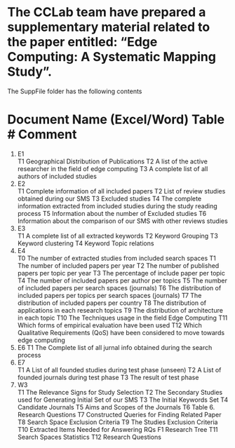 # The CCLab team have prepared a supplementary material related to the paper entitled: “Edge Computing: A Systematic Mapping Study”.  
The SuppFile folder has the following contents
#	Document Name (Excel/Word)	Table #	Comment
1)	E1	
      T1	Geographical Distribution of Publications
      T2	A list of the active researcher in the field of edge computing 
      T3	A complete list of all authors of included studies
2)	E2	
      T1	Complete information of all included papers
      T2	List of review studies obtained during our SMS
      T3	Excluded studies
      T4	The complete information extracted from included studies during the study reading process
      T5	Information about the number of Excluded studies
      T6	Information about the comparison of our SMS with other reviews studies
3)	E3	
      T1	A complete list of all extracted keywords
      T2	Keyword Grouping
      T3	Keyword clustering
      T4	Keyword Topic relations
4)	E4	
      T0	The number of extracted studies from included search spaces
      T1	The number of included papers per year 
      T2	The number of published papers per topic per year 
      T3	The percentage of include paper per topic 
      T4	The number of included papers per author per topics 
      T5	The number of included papers per search spaces (journals) 
      T6	The distribution of included papers per topics per search spaces (journals) 
      T7	The distribution of included papers per country 
      T8	The distribution of applications in each research topics
      T9	The distribution of architecture in each topic
      T10	The Techniques usage in the field Edge Computing
      T11	Which forms of empirical evaluation have been used
      T12	Which Qualitative Requirements (QoS) have been considered to move towards edge computing
5) E6
      T1 The Complete list of all jurnal info obtained during the search process
6)	E7	
      T1	A List of all founded studies during test phase (unseen)
      T2	A List of founded journals during test phase
      T3	The result of test phase
7)	W3	
      T1	The Relevance Signs for Study Selection
      T2	The Secondary Studies used for Generating Initial Set of our SMS
      T3	The Initial Keywords Set
      T4	Candidate Journals
      T5	Aims and Scopes of the Journals
      T6	Table 6. Research Questions
      T7	Constructed Queries for Finding Related Paper
      T8	Search Space Exclusion Criteria
      T9	The Studies Exclusion Criteria
      T10	Extracted Items Needed for Answering RQs
      F1	Research Tree
      T11	Search Spaces Statistics
      T12	Research Questions
